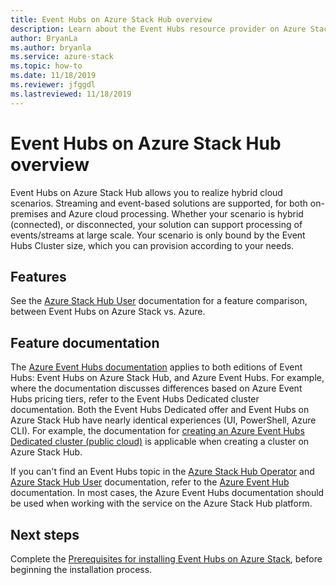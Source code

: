```yaml
---
title: Event Hubs on Azure Stack Hub overview
description: Learn about the Event Hubs resource provider on Azure Stack Hub. 
author: BryanLa
ms.author: bryanla
ms.service: azure-stack
ms.topic: how-to
ms.date: 11/18/2019
ms.reviewer: jfggdl
ms.lastreviewed: 11/18/2019
---
```


# Event Hubs on Azure Stack Hub overview

Event Hubs on Azure Stack Hub allows you to realize hybrid cloud scenarios. Streaming and event-based solutions are supported, for both on-premises and Azure cloud processing. Whether your scenario is hybrid (connected), or disconnected, your solution can support processing of events/streams at large scale. Your scenario is only bound by the Event Hubs Cluster size, which you can provision according to your needs. 

## Features

See the [Azure Stack Hub User](/azure-stack/user/event-hubs-overview.md) documentation for a feature comparison, between Event Hubs on Azure Stack vs. Azure.

## Feature documentation

The [Azure Event Hubs documentation](/azure/event-hubs/) applies to both editions of Event Hubs: Event Hubs on Azure Stack Hub, and Azure Event Hubs. For example, where the documentation discusses differences based on Azure Event Hubs pricing tiers, refer to the Event Hubs Dedicated cluster documentation. Both the Event Hubs Dedicated offer and Event Hubs on Azure Stack Hub have nearly identical experiences (UI, PowerShell, Azure CLI). For example, the documentation for [creating an Azure Event Hubs Dedicated cluster (public cloud)](/azure/event-hubs/event-hubs-dedicated-cluster-create-portal) is applicable when creating a cluster on Azure Stack Hub.

If you can't find an Event Hubs topic in the [Azure Stack Hub Operator](/azure-stack/operator/event-hubs-rp-overview.md) and [Azure Stack Hub User](/azure-stack/user/event-hubs-overview.md) documentation, refer to the [Azure Event Hub](/azure/event-hubs/) documentation. In most cases, the Azure Event Hubs documentation should be used when working with the service on the Azure Stack Hub platform.


## Next steps

Complete the [Prerequisites for installing Event Hubs on Azure Stack](event-hubs-rp-prerequisites.md), before beginning the installation process.